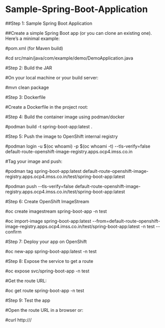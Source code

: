 # Sample-Spring-Boot-Application

##Step 1: Sample Spring Boot Application

##Create a simple Spring Boot app (or you can clone an existing one). Here’s a minimal example:

#pom.xml (for Maven build)

#cd src/main/java/com/example/demo/DemoApplication.java

#Step 2: Build the JAR

#On your local machine or your build server:

#mvn clean package

#Step 3: Dockerfile

#Create a Dockerfile in the project root:

#Step 4: Build the container image using podman/docker

#podman build -t spring-boot-app:latest .

#Step 5: Push the image to OpenShift internal registry

#podman login -u $(oc whoami) -p $(oc whoami -t) --tls-verify=false default-route-openshift-image-registry.apps.ocp4.imss.co.in

#Tag your image and push:

#podman tag spring-boot-app:latest default-route-openshift-image-registry.apps.ocp4.imss.co.in/test/spring-boot-app:latest

#podman push --tls-verify=false default-route-openshift-image-registry.apps.ocp4.imss.co.in/test/spring-boot-app:latest

#Step 6: Create OpenShift ImageStream

#oc create imagestream spring-boot-app -n test

#oc import-image spring-boot-app:latest --from=default-route-openshift-image-registry.apps.ocp4.imss.co.in/test/spring-boot-app:latest -n test --confirm

#Step 7: Deploy your app on OpenShift

#oc new-app spring-boot-app:latest -n test

#Step 8: Expose the service to get a route

#oc expose svc/spring-boot-app -n test

#Get the route URL:

#oc get route spring-boot-app -n test

#Step 9: Test the app

#Open the route URL in a browser or:

#curl http://<route-url>/
